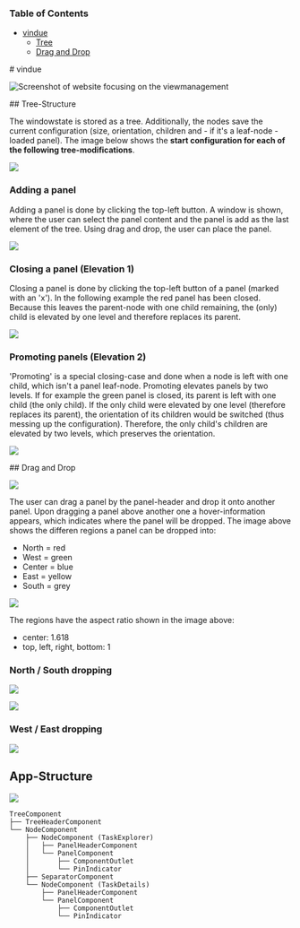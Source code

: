 ### Table of Contents
* [vindue](#vindue)
	* [Tree](#TreeStructure)
	* [Drag and Drop](#DnD)

<a name="vindue" />
# vindue

![Screenshot of website focusing on the viewmanagement ](documentation/assets/tree.png)

<a name="TreeStructure" />
## Tree-Structure

The windowstate is stored as a tree. Additionally, the nodes save the current configuration (size, orientation, children and - if it's a leaf-node - loaded panel). The image below shows the **start configuration for each of the following tree-modifications**.

![](/documentation/assets/basic-tree.png)

### Adding a panel

Adding a panel is done by clicking the top-left button. A window is shown, where the user can select the panel content and the panel is add as the last element of the tree. Using drag and drop, the user can place the panel.

![](/documentation/assets/add-tree.png)

### Closing a panel (Elevation 1)

Closing a panel is done by clicking the top-left button of a panel (marked with an 'x'). In the following example the red panel has been closed. Because this leaves the parent-node with one child remaining, the (only) child is elevated by one level and therefore replaces its parent.

![](/documentation/assets/close-tree.png)

### Promoting panels (Elevation 2)

'Promoting' is a special closing-case and done when a node is left with one child, which isn't a panel leaf-node. Promoting elevates panels by two levels. If for example the green panel is closed, its parent is left with one child (the only child). If the only child were elevated by one level (therefore replaces its parent), the orientation of its children would be switched (thus messing up the configuration). Therefore, the only child's children are elevated by two levels, which preserves the orientation.

![](/documentation/assets/promote-tree.png)

<a name="DnD" />
## Drag and Drop

![](/documentation/assets/drag.png)

The user can drag a panel by the panel-header and drop it onto another panel. Upon dragging a panel above another one a hover-information appears, which indicates where the panel will be dropped. The image above shows the differen regions a panel can be dropped into:

- North = red
- West = green
- Center = blue
- East = yellow
- South = grey

![](/documentation/assets/drag-sizes.png)

The regions have the aspect ratio shown in the image above:

- center: 1.618
- top, left, right, bottom: 1

### North / South dropping

![](/documentation/assets/drag-north-south.png)

![](/documentation/assets/drag-second-layer-west-east.png)

### West / East dropping

![](/documentation/assets/drag-west-east.png)

## App-Structure

![](/documentation/assets/app-structure.png)

```
TreeComponent
├── TreeHeaderComponent
└── NodeComponent
    ├── NodeComponent (TaskExplorer)
    │   ├── PanelHeaderComponent
    │   └── PanelComponent
    │       ├── ComponentOutlet
    │       └── PinIndicator
    ├── SeparatorComponent
    └── NodeComponent (TaskDetails)
        ├── PanelHeaderComponent
        └── PanelComponent
            ├── ComponentOutlet
            └── PinIndicator
```
